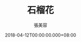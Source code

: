 ---
issue: 270
title: 石榴花
author: 張美容
language: 海陸
date: 2018-04-12T00:00:00.000+08:00
topic: 抒懷
difficulty: 2
wikidata: Q98096147
wikidata_link: https://www.wikidata.org/wiki/Q98096147
---
